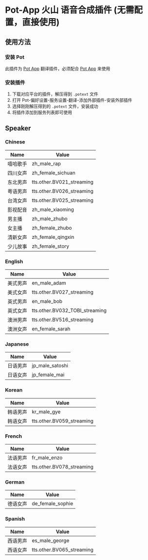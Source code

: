 # Pot-App 火山 语音合成插件 (无需配置，直接使用)

## 使用方法

### 安装 Pot

此插件为 [Pot App](https://github.com/pot-app/pot-desktop) 翻译插件，必须配合 [Pot App](https://github.com/pot-app/pot-desktop) 来使用

### 安装插件

1. 下载对应平台的插件，解压得到 `.potext` 文件
2. 打开 Pot-偏好设置-服务设置-翻译-添加外部插件-安装外部插件
3. 选择刚刚解压得到的 `.potext` 文件，安装成功
4. 将插件添加到服务列表即可使用

## Speaker

### Chinese

| Name |      Value     |
|------|----------------|
| 嘻哈歌手 | zh_male_rap |
| 四川女声 | zh_female_sichuan |
| 东北男声 | tts.other.BV021_streaming |
| 粤语男声 | tts.other.BV026_streaming |
| 台湾女声 | tts.other.BV025_streaming |
| 影视配音 | zh_male_xiaoming |
| 男主播 | zh_male_zhubo |
| 女主播 | zh_female_zhubo |
| 清新女声 | zh_female_qingxin |
| 少儿故事 | zh_female_story |

### English

| Name |      Value     |
|------|----------------|
| 美式男声 | en_male_adam |
| 美式女声 | tts.other.BV027_streaming |
| 英式男声 | en_male_bob |
| 英式女声 | tts.other.BV032_TOBI_streaming |
| 澳洲男声 | tts.other.BV516_streaming |
| 澳洲女声 | en_female_sarah |

### Japanese

| Name |      Value     |
|------|----------------|
| 日语男声 | jp_male_satoshi |
| 日语女声 | jp_female_mai |

### Korean

| Name |      Value     |
|------|----------------|
| 韩语男声 | kr_male_gye |
| 韩语女声 | tts.other.BV059_streaming |

### French

| Name |      Value     |
|------|----------------|
| 法语男声 | fr_male_enzo |
| 法语女声 | tts.other.BV078_streaming |

### German

| Name |      Value     |
|------|----------------|
| 德语女声 | de_female_sophie |

### Spanish

| Name |      Value     |
|------|----------------|
| 西语男声 | es_male_george |
| 西语女声 | tts.other.BV065_streaming |
